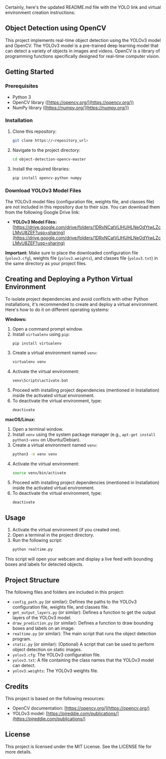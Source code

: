 Certainly, here's the updated README.md file with the YOLO link and virtual environment creation instructions:

## Object Detection using OpenCV

This project implements real-time object detection using the YOLOv3 model and OpenCV. The YOLOv3 model is a pre-trained deep learning model that can detect a variety of objects in images and videos. OpenCV is a library of programming functions specifically designed for real-time computer vision.

## Getting Started

### Prerequisites

* Python 3
* OpenCV library ([https://opencv.org/](https://opencv.org/))
* NumPy library ([https://numpy.org/](https://numpy.org/))

### Installation

1. Clone this repository:
   ```bash
   git clone https://<repository_url>
   ```
2. Navigate to the project directory:
   ```bash
   cd object-detection-opencv-master
   ```
3. Install the required libraries:
   ```bash
   pip install opencv-python numpy
   ```

### Download YOLOv3 Model Files

The YOLOv3 model files (configuration file, weights file, and classes file) are not included in this repository due to their size. You can download them from the following Google Drive link:

* **YOLOv3 Model Files:** [https://drive.google.com/drive/folders/1DRxNCatVLIHUHLNeOdYtwLZcLMvU8ZEF?usp=sharing](https://drive.google.com/drive/folders/1DRxNCatVLIHUHLNeOdYtwLZcLMvU8ZEF?usp=sharing)

**Important:** Make sure to place the downloaded configuration file (`yolov3.cfg`), weights file (`yolov3.weights`), and classes file (`yolov3.txt`) in the same directory as your project files.


## Creating and Deploying a Python Virtual Environment

To isolate project dependencies and avoid conflicts with other Python installations, it's recommended to create and deploy a virtual environment. Here's how to do it on different operating systems:

**Windows:**

1. Open a command prompt window.
2. Install `virtualenv` using `pip`:
   ```bash
   pip install virtualenv
   ```
3. Create a virtual environment named `venv`:
   ```bash
   virtualenv venv
   ```
4. Activate the virtual environment:
   ```bash
   venv\Scripts\activate.bat
   ```
5. Proceed with installing project dependencies (mentioned in Installation) inside the activated virtual environment.
6. To deactivate the virtual environment, type:
   ```bash
   deactivate
   ```

**macOS/Linux:**

1. Open a terminal window.
2. Install `venv` using the system package manager (e.g., `apt-get install python3-venv` on Ubuntu/Debian).
3. Create a virtual environment named `venv`:
   ```bash
   python3 -m venv venv
   ```
4. Activate the virtual environment:
   ```bash
   source venv/bin/activate
   ```
5. Proceed with installing project dependencies (mentioned in Installation) inside the activated virtual environment.
6. To deactivate the virtual environment, type:
   ```bash
   deactivate
   ```

## Usage

1. Activate the virtual environment (if you created one).
2. Open a terminal in the project directory.
3. Run the following script:
   ```bash
   python realtime.py
   ```

This script will open your webcam and display a live feed with bounding boxes and labels for detected objects.

## Project Structure

The following files and folders are included in this project:

* `config_path.py` (or similar): Defines the paths to the YOLOv3 configuration file, weights file, and classes file.
* `get_output_layers.py` (or similar): Defines a function to get the output layers of the YOLOv3 model.
* `draw_prediction.py` (or similar): Defines a function to draw bounding boxes and labels on an image.
* `realtime.py` (or similar): The main script that runs the object detection program.
* `static.py` (or similar): (Optional) A script that can be used to perform object detection on static images.
* `yolov3.cfg`: The YOLOv3 configuration file.
* `yolov3.txt`: A file containing the class names that the YOLOv3 model can detect.
* `yolov3.weights`: The YOLOv3 weights file.

## Credits

This project is based on the following resources:

* OpenCV documentation: [https://opencv.org/](https://opencv.org/)
* YOLOv3 model: [https://pjreddie.com/publications/](https://pjreddie.com/publications/)

## License

This project is licensed under the MIT License. See the LICENSE file for more details.
